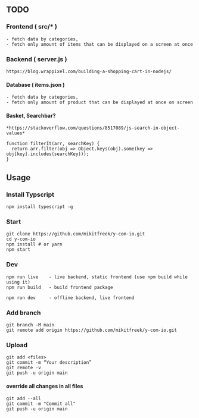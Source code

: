 ## TODO

### Frontend ( src/* )

```
- fetch data by categories,
- fetch only amount of items that can be displayed on a screen at once
```

### Backend ( server.js )

```
https://blog.wrappixel.com/building-a-shopping-cart-in-nodejs/
```

#### Database ( items.json )

```
- fetch data by categories,
- fetch only amount of product that can be displayed at once on screen
```

#### Basket, Searchbar?

```
*https://stackoverflow.com/questions/8517089/js-search-in-object-values*

function filterIt(arr, searchKey) {
  return arr.filter(obj => Object.keys(obj).some(key => obj[key].includes(searchKey)));
}
```

## Usage

### Install Typscript

```
npm install typescript -g
```

### Start

```
git clone https://github.com/mikitfreek/y-com-io.git
cd y-com-io
npm install # or yarn
npm start
```

### Dev

```
npm run live    - live backend, static frontend (use npm build while using it)
npm run build   - build frontend package

npm run dev     - offline backend, live frontend
```

### Add branch
```
git branch -M main
git remote add origin https://github.com/mikitfreek/y-com-io.git
```

### Upload

```
git add <files>
git commit -m “Your description”
git remote -v
git push -u origin main
```

#### override all changes in all files

```
git add --all
git commit -m "Commit all"
git push -u origin main
```
